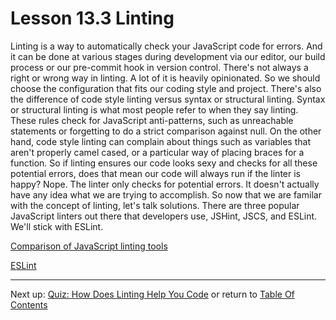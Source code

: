 # Lesson 13.3 Linting

Linting is a way to automatically check your JavaScript code for errors. And it can be done at various stages during development via our editor, our build process or our pre-commit hook in version control. There's not always a right or wrong way in linting. A lot of it is heavily opinionated. So we should choose the configuration that fits our coding style and project. There's also the difference of code style linting versus syntax or structural linting. Syntax or structural linting is what most people refer to when they say linting. These rules check for JavaScript anti-patterns, such as unreachable statements or forgetting to do a strict comparison against null. On the other hand, code style linting can complain about things such as variables that aren't properly camel cased, or a particular way of placing braces for a function. So if linting ensures our code looks sexy and checks for all these potential errors, does that mean our code will always run if the linter is happy? Nope. The linter only checks for potential errors. It doesn't actually have any idea what we are trying to accomplish. So now that we are familar with the concept of linting, let's talk solutions. There are three popular JavaScript linters out there that developers use, JSHint, JSCS, and ESLint. We'll stick with ESLint.

[Comparison of JavaScript linting tools](http://www.sitepoint.com/comparison-javascript-linting-tools/)

[ESLint](http://eslint.org/)

- - -
Next up: [Quiz: How Does Linting Help You Code](ND024_Part3_Lesson13_04.md) or return to [Table Of Contents](./ND024_TableOfContents.md)
